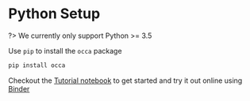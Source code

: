 # Python Setup

?> We currently only support Python >= 3.5

Use `pip` to install the `occa` package

```bash
pip install occa
```

Checkout the [Tutorial notebook](https://nbviewer.jupyter.org/github/libocca/occa.py/blob/master/notebooks/Tutorial.ipynb) to get started and try it out online using [Binder](https://mybinder.org/v2/gh/libocca/occa.py/0.3.8?filepath=notebooks%2FTutorial.ipynb)
